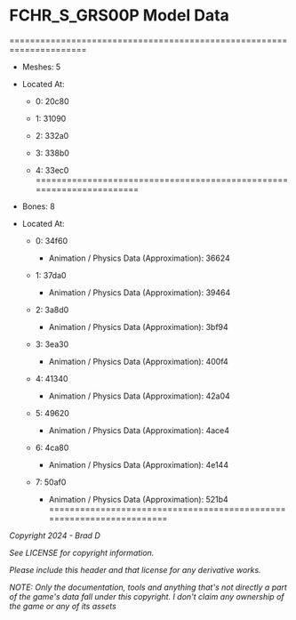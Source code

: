 # FCHR_S_GRS00P Model Data
=====================================================================

* Meshes: 5

* Located At:

  * 0: 20c80

  * 1: 31090

  * 2: 332a0

  * 3: 338b0

  * 4: 33ec0
=====================================================================

* Bones: 8

* Located At:

  * 0: 34f60

    * Animation / Physics Data (Approximation): 36624

  * 1: 37da0

    * Animation / Physics Data (Approximation): 39464

  * 2: 3a8d0

    * Animation / Physics Data (Approximation): 3bf94

  * 3: 3ea30

    * Animation / Physics Data (Approximation): 400f4

  * 4: 41340

    * Animation / Physics Data (Approximation): 42a04

  * 5: 49620

    * Animation / Physics Data (Approximation): 4ace4

  * 6: 4ca80

    * Animation / Physics Data (Approximation): 4e144

  * 7: 50af0

    * Animation / Physics Data (Approximation): 521b4
=====================================================================

*Copyright 2024 - Brad D*

*See LICENSE for copyright information.*

*Please include this header and that license for any derivative works.*

*NOTE: Only the documentation, tools and anything that's not directly a part of the game's data fall under this copyright. I don't claim any ownership of the game or any of its assets*
